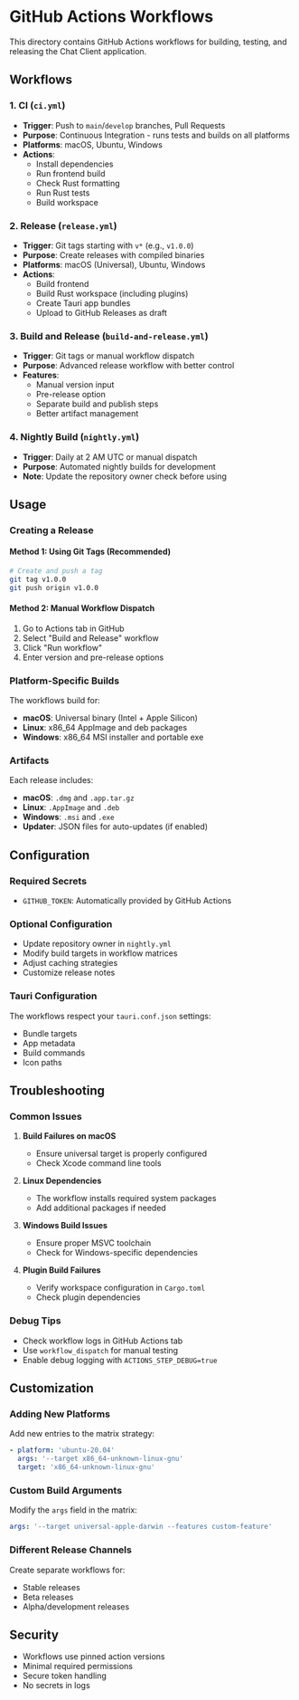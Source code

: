 # GitHub Actions Workflows

This directory contains GitHub Actions workflows for building, testing, and releasing the Chat Client application.

## Workflows

### 1. CI (`ci.yml`)
- **Trigger**: Push to `main`/`develop` branches, Pull Requests
- **Purpose**: Continuous Integration - runs tests and builds on all platforms
- **Platforms**: macOS, Ubuntu, Windows
- **Actions**:
  - Install dependencies
  - Run frontend build
  - Check Rust formatting
  - Run Rust tests
  - Build workspace

### 2. Release (`release.yml`)
- **Trigger**: Git tags starting with `v*` (e.g., `v1.0.0`)
- **Purpose**: Create releases with compiled binaries
- **Platforms**: macOS (Universal), Ubuntu, Windows
- **Actions**:
  - Build frontend
  - Build Rust workspace (including plugins)
  - Create Tauri app bundles
  - Upload to GitHub Releases as draft

### 3. Build and Release (`build-and-release.yml`)
- **Trigger**: Git tags or manual workflow dispatch
- **Purpose**: Advanced release workflow with better control
- **Features**:
  - Manual version input
  - Pre-release option
  - Separate build and publish steps
  - Better artifact management

### 4. Nightly Build (`nightly.yml`)
- **Trigger**: Daily at 2 AM UTC or manual dispatch
- **Purpose**: Automated nightly builds for development
- **Note**: Update the repository owner check before using

## Usage

### Creating a Release

#### Method 1: Using Git Tags (Recommended)
```bash
# Create and push a tag
git tag v1.0.0
git push origin v1.0.0
```

#### Method 2: Manual Workflow Dispatch
1. Go to Actions tab in GitHub
2. Select "Build and Release" workflow
3. Click "Run workflow"
4. Enter version and pre-release options

### Platform-Specific Builds

The workflows build for:
- **macOS**: Universal binary (Intel + Apple Silicon)
- **Linux**: x86_64 AppImage and deb packages
- **Windows**: x86_64 MSI installer and portable exe

### Artifacts

Each release includes:
- **macOS**: `.dmg` and `.app.tar.gz`
- **Linux**: `.AppImage` and `.deb`
- **Windows**: `.msi` and `.exe`
- **Updater**: JSON files for auto-updates (if enabled)

## Configuration

### Required Secrets
- `GITHUB_TOKEN`: Automatically provided by GitHub Actions

### Optional Configuration
- Update repository owner in `nightly.yml`
- Modify build targets in workflow matrices
- Adjust caching strategies
- Customize release notes

### Tauri Configuration
The workflows respect your `tauri.conf.json` settings:
- Bundle targets
- App metadata
- Build commands
- Icon paths

## Troubleshooting

### Common Issues

1. **Build Failures on macOS**
   - Ensure universal target is properly configured
   - Check Xcode command line tools

2. **Linux Dependencies**
   - The workflow installs required system packages
   - Add additional packages if needed

3. **Windows Build Issues**
   - Ensure proper MSVC toolchain
   - Check for Windows-specific dependencies

4. **Plugin Build Failures**
   - Verify workspace configuration in `Cargo.toml`
   - Check plugin dependencies

### Debug Tips
- Check workflow logs in GitHub Actions tab
- Use `workflow_dispatch` for manual testing
- Enable debug logging with `ACTIONS_STEP_DEBUG=true`

## Customization

### Adding New Platforms
Add new entries to the matrix strategy:
```yaml
- platform: 'ubuntu-20.04'
  args: '--target x86_64-unknown-linux-gnu'
  target: 'x86_64-unknown-linux-gnu'
```

### Custom Build Arguments
Modify the `args` field in the matrix:
```yaml
args: '--target universal-apple-darwin --features custom-feature'
```

### Different Release Channels
Create separate workflows for:
- Stable releases
- Beta releases
- Alpha/development releases

## Security

- Workflows use pinned action versions
- Minimal required permissions
- Secure token handling
- No secrets in logs
